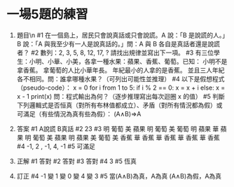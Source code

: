 # 一場5題的練習
1. 題目\n
#1
在一個島上，居民只會說真話或只會說謊。A 說：「B 是說謊的人。」B 說：「A 與我至少有一人是說真話的。」問：A 與 B 各自是真話者還是說謊者？
#2
數列：2, 3, 5, 8, 12, 17, ?
請找出規律並寫出下一項。
#3
有三位學生：小明、小華、小美，各拿一種水果：蘋果、香蕉、葡萄。已知：
小明不是拿香蕉。
拿葡萄的人比小華年長。
年紀最小的人拿的是香蕉。
並且三人年紀各不相同。問：誰拿哪種水果？（可列出可能性並推理）
#4
以下是假想程式（pseudo-code）：
x = 0
for i from 1 to 5:
    if i % 2 == 0:
        x = x + i
    else:
        x = x - 1
print(x)
問：程式輸出為何？（逐步推理寫出每次迴圈 x 的值）
#5
判斷下列邏輯式是否恒真（對所有布林值都成立）、矛盾（對所有情況都為假）或可滿足（有些情況為真有些為假）：
(A∧B)⇒A

2. 答案
#1
A說謊 B真話 
#2 
23 
#3 
明 葡萄 美 蘋果 明 葡萄 美 葡萄 明 蘋果 
華 蘋果 明 葡萄 美 蘋果 明 蘋果 美 葡萄 
美 香蕉 華 香蕉 華 香蕉 華 香蕉 華 香蕉 
#4 
-1, 2 , -1, 4, -1 
#5 
可滿足

3. 正解
#1
答對
#2
答對
#3
答對
#4
3
#5
恆真

4. 訂正
#4
-1 變 1 變 0 變 4 變 3
#5
當(A∧B)為真，A為真 (A∧B)為假，A為真

